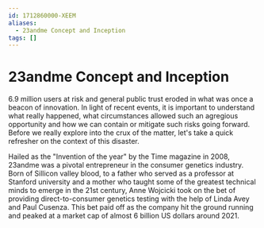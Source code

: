 ```yaml
---
id: 1712860000-XEEM
aliases:
  - 23andme Concept and Inception
tags: []
---
```


# 23andme Concept and Inception

6.9 million users at risk and general public trust eroded in what was once a
beacon of innovation. In light of recent events, it is important to understand
what really happened, what circumstances allowed such an agregious opportunity
and how we can contain or mitigate such risks going forward. Before we really
explore into the crux of the matter, let's take a quick refresher on the context
of this disaster.

Hailed as the "Invention of the year" by the Time magazine in 2008, 23andme was
a pivotal entrepreneur in the consumer genetics industry. Born of Sillicon
valley blood, to a father who served as a professor at Stanford university and a
mother who taught some of the greatest technical minds to emerge in the 21st
century, Anne Wojcicki took on the bet of providing direct-to-consumer genetics
testing with the help of Linda Avey and Paul Cusenza. This bet paid off as the
company hit the ground running and peaked at a market cap of almost 6 billion US
dollars around 2021.
